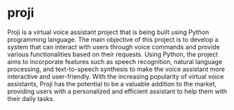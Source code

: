 # proji
Proji is a virtual voice assistant project that is being built using Python programming language. The main objective of this project is to develop a system that can interact with users through voice commands and provide various functionalities based on their requests. Using Python, the project aims to incorporate features such as speech recognition, natural language processing, and text-to-speech synthesis to make the voice assistant more interactive and user-friendly. With the increasing popularity of virtual voice assistants, Proji has the potential to be a valuable addition to the market, providing users with a personalized and efficient assistant to help them with their daily tasks.
